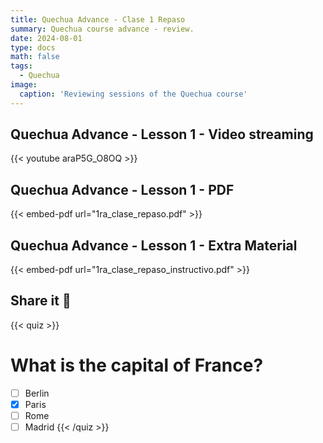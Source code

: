 ```yaml
---
title: Quechua Advance - Clase 1 Repaso
summary: Quechua course advance - review.
date: 2024-08-01
type: docs
math: false
tags:
  - Quechua
image:
  caption: 'Reviewing sessions of the Quechua course'
---
```


## Quechua Advance - Lesson 1 - Video streaming

{{< youtube araP5G_O8OQ >}}

## Quechua Advance - Lesson 1 - PDF

{{< embed-pdf url="1ra_clase_repaso.pdf" >}}

## Quechua Advance - Lesson 1 - Extra Material

{{< embed-pdf url="1ra_clase_repaso_instructivo.pdf" >}}

## Share it 🙌

{{< quiz >}}
# What is the capital of France?
- [ ] Berlin
- [x] Paris
- [ ] Rome
- [ ] Madrid
{{< /quiz >}}